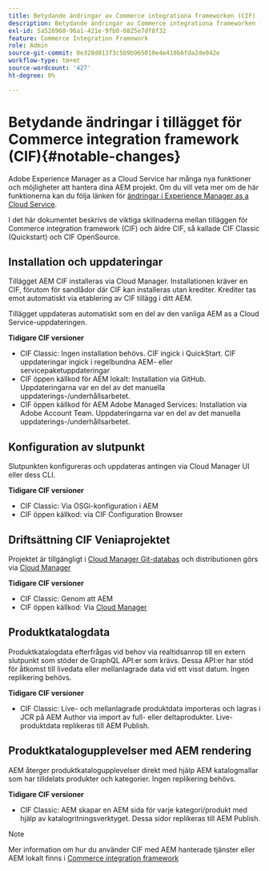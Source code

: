 ```yaml
---
title: Betydande ändringar av Commerce integrationa frameworken (CIF)
description: Betydande ändringar av Commerce integrationa frameworken (CIF) jämfört med tidigare CIF.
exl-id: 5a526960-96a1-421e-9fb0-0825e7df8f32
feature: Commerce Integration Framework
role: Admin
source-git-commit: 0e328d013f3c5b9b965010e4e410b6fda2de042e
workflow-type: tm+mt
source-wordcount: '427'
ht-degree: 0%

---
```


# Betydande ändringar i tillägget för Commerce integration framework (CIF){#notable-changes}

Adobe Experience Manager as a Cloud Service har många nya funktioner och möjligheter att hantera dina AEM projekt. Om du vill veta mer om de här funktionerna kan du följa länken för [ändringar i Experience Manager as a Cloud Service](/help/release-notes/aem-cloud-changes.md).

I det här dokumentet beskrivs de viktiga skillnaderna mellan tilläggen för Commerce integration framework (CIF) och äldre CIF, så kallade CIF Classic (Quickstart) och CIF OpenSource.

## Installation och uppdateringar

Tillägget AEM CIF installeras via Cloud Manager. Installationen kräver en CIF, förutom för sandlådor där CIF kan installeras utan krediter. Krediter tas emot automatiskt via etablering av CIF tillägg i ditt AEM.

Tillägget uppdateras automatiskt som en del av den vanliga AEM as a Cloud Service-uppdateringen.

**Tidigare CIF versioner**

* CIF Classic: Ingen installation behövs. CIF ingick i QuickStart. CIF uppdateringar ingick i regelbundna AEM- eller servicepaketuppdateringar
* CIF öppen källkod för AEM lokalt: Installation via GitHub. Uppdateringarna var en del av det manuella uppdaterings-/underhållsarbetet.
* CIF öppen källkod för AEM Adobe Managed Services: Installation via Adobe Account Team. Uppdateringarna var en del av det manuella uppdaterings-/underhållsarbetet.

## Konfiguration av slutpunkt

Slutpunkten konfigureras och uppdateras antingen via Cloud Manager UI eller dess CLI.

**Tidigare CIF versioner**

* CIF Classic: Via OSGi-konfiguration i AEM
* CIF öppen källkod: via CIF Configuration Browser

## Driftsättning CIF Veniaprojektet

Projektet är tillgängligt i [Cloud Manager Git-databas](https://experienceleague.adobe.com/docs/experience-manager-cloud-service/content/implementing/using-cloud-manager/managing-code/integrating-with-git.html) och distributionen görs via [Cloud Manager](https://experienceleague.adobe.com/docs/experience-manager-cloud-service/content/implementing/deploying/overview.html)

**Tidigare CIF versioner**

* CIF Classic: Genom att AEM
* CIF öppen källkod: Via [Cloud Manager](https://experienceleague.adobe.com/docs/experience-manager-cloud-manager/content/introduction.html)

## Produktkatalogdata

Produktkatalogdata efterfrågas vid behov via realtidsanrop till en extern slutpunkt som stöder de GraphQL API:er som krävs. Dessa API:er har stöd för åtkomst till livedata eller mellanlagrade data vid ett visst datum. Ingen replikering behövs.

**Tidigare CIF versioner**

* CIF Classic: Live- och mellanlagrade produktdata importeras och lagras i JCR på AEM Author via import av full- eller deltaprodukter. Live-produktdata replikeras till AEM Publish.

## Produktkatalogupplevelser med AEM rendering

AEM återger produktkatalogupplevelser direkt med hjälp AEM katalogmallar som har tilldelats produkter och kategorier. Ingen replikering behövs.

**Tidigare CIF versioner**

* CIF Classic: AEM skapar en AEM sida för varje kategori/produkt med hjälp av katalogritningsverktyget. Dessa sidor replikeras till AEM Publish.

>[!NOTE]
>
>Mer information om hur du använder CIF med AEM hanterade tjänster eller AEM lokalt finns i [Commerce integration framework](https://www.adobe.io/apis/experiencecloud/commerce-integration-framework/getting-started.html)
